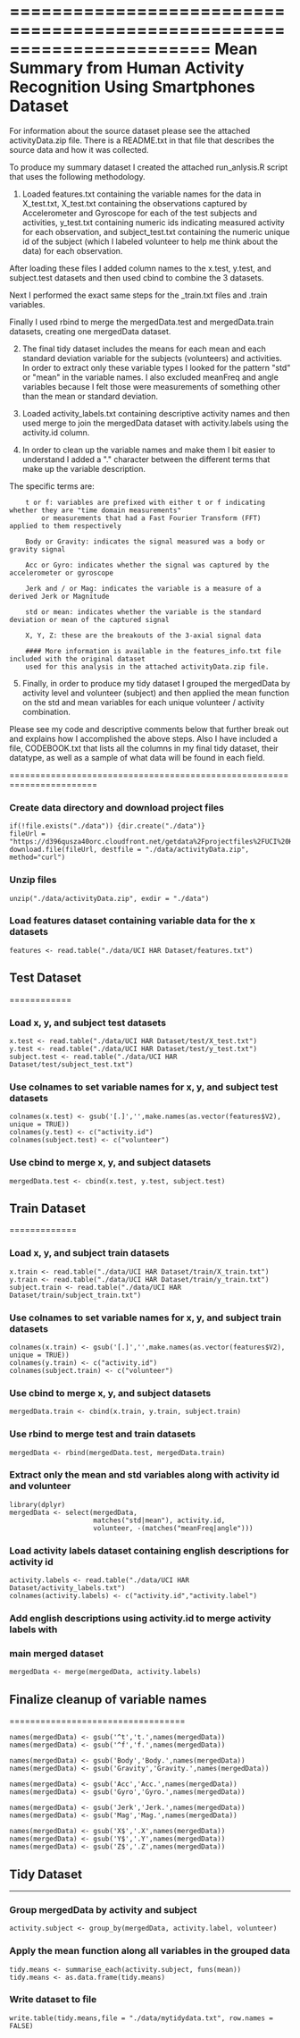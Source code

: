 =======================================================================
Mean Summary from Human Activity Recognition Using Smartphones Dataset
=======================================================================

For information about the source dataset please see the attached activityData.zip file. There is a README.txt in that file that describes the source data and how it was collected. 

To produce my summary dataset I created the attached run_anlysis.R script that uses the following methodology.
    
1. Loaded features.txt containing the variable names for the data in X_test.txt, X_test.txt containing the 
observations captured by Accelerometer and Gyroscope for each of the test subjects and activities, y_test.txt 
containing numeric ids indicating measured activity for each observation, and subject_test.txt containing the 
numeric unique id of the subject (which I labeled volunteer to help me think about the data) for each observation. 

After loading these files I added column names to the x.test, y.test, and subject.test datasets and then used 
cbind to combine the 3 datasets. 

Next I performed the exact same steps for the _train.txt files and .train variables. 

Finally I used rbind to merge the mergedData.test and mergedData.train datasets, creating one mergedData dataset. 

2. The final tidy dataset includes the means for each mean and each standard deviation variable for the subjects 
(volunteers) and activities. In order to extract only these variable types I looked for the pattern "std" or 
"mean" in the variable names. I also excluded meanFreq and angle variables because I felt those were measurements 
of something other than the mean or standard deviation. 

3. Loaded activity_labels.txt containing descriptive activity names and then used merge to join the mergedData 
dataset with activity.labels using the activity.id column. 

4. In order to clean up the variable names and make them I bit easier to understand I added a "." character 
between the different terms that make up the variable description. 

The specific terms are:
    
        t or f: variables are prefixed with either t or f indicating whether they are "time domain measurements" 
			or measurements that had a Fast Fourier Transform (FFT) applied to them respectively 

        Body or Gravity: indicates the signal measured was a body or gravity signal

        Acc or Gyro: indicates whether the signal was captured by the accelerometer or gyroscope

        Jerk and / or Mag: indicates the variable is a measure of a derived Jerk or Magnitude 

        std or mean: indicates whether the variable is the standard deviation or mean of the captured signal

        X, Y, Z: these are the breakouts of the 3-axial signal data

        #### More information is available in the features_info.txt file included with the original dataset 
		used for this analysis in the attached activityData.zip file. 

5. Finally, in order to produce my tidy dataset I grouped the mergedData by activity level and volunteer (subject) 
and then applied the mean function on the std and mean variables for each unique volunteer / activity combination.

Please see my code and descriptive comments below that further break out and explains how I accomplished the above steps. Also I have included a file, CODEBOOK.txt that lists all the columns in my final tidy dataset, their datatype, as well as a sample of what data will be found in each field. 

=======================================================================


### Create data directory and download project files

    if(!file.exists("./data")) {dir.create("./data")}
    fileUrl = "https://d396qusza40orc.cloudfront.net/getdata%2Fprojectfiles%2FUCI%20HAR%20Dataset.zip"
    download.file(fileUrl, destfile = "./data/activityData.zip", method="curl")

### Unzip files

    unzip("./data/activityData.zip", exdir = "./data")

### Load features dataset containing variable data for the x datasets

    features <- read.table("./data/UCI HAR Dataset/features.txt")

## Test Dataset
============

### Load x, y, and subject test datasets

    x.test <- read.table("./data/UCI HAR Dataset/test/X_test.txt")
    y.test <- read.table("./data/UCI HAR Dataset/test/y_test.txt")
    subject.test <- read.table("./data/UCI HAR Dataset/test/subject_test.txt")

### Use colnames to set variable names for x, y, and subject test datasets

    colnames(x.test) <- gsub('[.]','',make.names(as.vector(features$V2), unique = TRUE))
    colnames(y.test) <- c("activity.id")
    colnames(subject.test) <- c("volunteer")

### Use cbind to merge x, y, and subject datasets

    mergedData.test <- cbind(x.test, y.test, subject.test)

## Train Dataset
=============

### Load x, y, and subject train datasets

    x.train <- read.table("./data/UCI HAR Dataset/train/X_train.txt")
    y.train <- read.table("./data/UCI HAR Dataset/train/y_train.txt")
    subject.train <- read.table("./data/UCI HAR Dataset/train/subject_train.txt")

### Use colnames to set variable names for x, y, and subject train datasets

    colnames(x.train) <- gsub('[.]','',make.names(as.vector(features$V2), unique = TRUE))
    colnames(y.train) <- c("activity.id")
    colnames(subject.train) <- c("volunteer")

### Use cbind to merge x, y, and subject datasets

    mergedData.train <- cbind(x.train, y.train, subject.train)

### Use rbind to merge test and train datasets

    mergedData <- rbind(mergedData.test, mergedData.train)

### Extract only the mean and std variables along with activity id and volunteer

    library(dplyr)
    mergedData <- select(mergedData, 
                         matches("std|mean"), activity.id, 
                         volunteer, -(matches("meanFreq|angle")))

### Load activity labels dataset containing english descriptions for activity id

    activity.labels <- read.table("./data/UCI HAR Dataset/activity_labels.txt")
    colnames(activity.labels) <- c("activity.id","activity.label")

### Add english descriptions using activity.id to merge activity labels with
### main merged dataset

    mergedData <- merge(mergedData, activity.labels)

## Finalize cleanup of variable names
==================================

    names(mergedData) <- gsub('^t','t.',names(mergedData))
    names(mergedData) <- gsub('^f','f.',names(mergedData))

    names(mergedData) <- gsub('Body','Body.',names(mergedData))
    names(mergedData) <- gsub('Gravity','Gravity.',names(mergedData))

    names(mergedData) <- gsub('Acc','Acc.',names(mergedData))
    names(mergedData) <- gsub('Gyro','Gyro.',names(mergedData))

    names(mergedData) <- gsub('Jerk','Jerk.',names(mergedData))
    names(mergedData) <- gsub('Mag','Mag.',names(mergedData))

    names(mergedData) <- gsub('X$','.X',names(mergedData))
    names(mergedData) <- gsub('Y$','.Y',names(mergedData))
    names(mergedData) <- gsub('Z$','.Z',names(mergedData))

## Tidy Dataset
------------

### Group mergedData by activity and subject

    activity.subject <- group_by(mergedData, activity.label, volunteer)

### Apply the mean function along all variables in the grouped data

    tidy.means <- summarise_each(activity.subject, funs(mean))
    tidy.means <- as.data.frame(tidy.means)

### Write dataset to file

    write.table(tidy.means,file = "./data/mytidydata.txt", row.names = FALSE)
